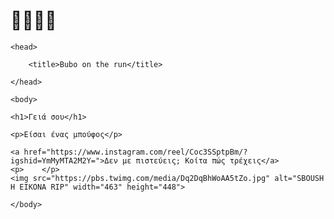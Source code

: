 # 🦉🦉🦉🦉


<html>

    <head>

        <title>Bubo on the run</title>

    </head>

    <body>

    <h1>Γειά σου</h1>

    <p>Είσαι ένας μπούφος</p>

    <a href="https://www.instagram.com/reel/Coc3SSptpBm/?igshid=YmMyMTA2M2Y=">Δεν με πιστεύεις; Κοίτα πώς τρέχεις</a>
    <p>    </p>
    <img src="https://pbs.twimg.com/media/Dq2DqBhWoAA5tZo.jpg" alt="SBOUSH H EIKONA RIP" width="463" height="448">

    </body>

</html>

